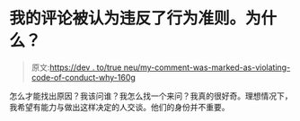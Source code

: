# 我的评论被认为违反了行为准则。为什么？

> 原文:[https://dev . to/true neu/my-comment-was-marked-as-violating-code-of-conduct-why-160g](https://dev.to/trueneu/my-comment-was-marked-as-violating-code-of-conduct-why-16og)

怎么才能找出原因？我该问谁？我怎么找一个来问？我真的很好奇。理想情况下，我希望有能力与做出这样决定的人交谈。他们的身份并不重要。